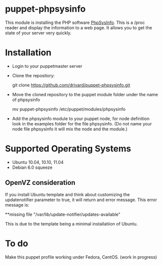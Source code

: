 puppet-phpsysinfo
=================

This module is installing the PHP software [PhpSysInfo](http://phpsysinfo.sourceforge.net/ "phpsysinfo").
This is a /proc reader and display the information to a web page.
It allows you to get the state of your server very quickly.

Installation
============

* Login to your puppetmaster server
* Clone the repository:

  git clone https://github.com/drivard/puppet-phpsysinfo.git

* Move the cloned repository to the puppet module folder under the name of phpsysinfo
  
  mv puppet-phpsysinfo /etc/puppet/modules/phpsysinfo
  
* Add the phpsysinfo module to your puppet node, for node definition look in the examples folder for the file phpsysinfo.
(Do not name your node file phpsysinfo it will mix the node and the module.)

Supported Operating Systems
===========================

* Ubuntu 10.04, 10.10, 11.04
* Debian 6.0 squeeze

## OpenVZ consideration
If you install Ubuntu template and think about customizing
the updatenotifier parameter to true, it will return and error
message. This error message is:

**missing file "/var/lib/update-notifier/updates-available"

This is due to the template being a minimal installatiion of Ubuntu.

To do
=====

Make this puppet profile working under Fedora, CentOS. (work in progress)
